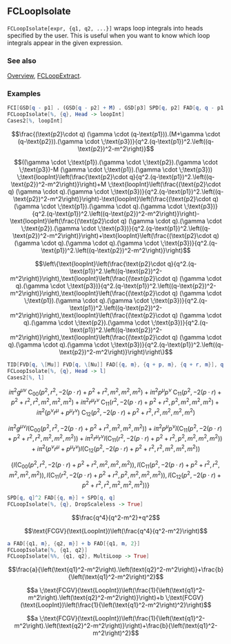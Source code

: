 ## FCLoopIsolate

`FCLoopIsolate[expr, {q1, q2, ...}]` wraps loop integrals into heads specified by the user. This is useful when you want to know which loop integrals appear in the given expression.

### See also

[Overview](Extra/FeynCalc.md), [FCLoopExtract](FCLoopExtract.md).

### Examples

```mathematica
FCI[GSD[q - p1] . (GSD[q - p2] + M) . GSD[p3] SPD[q, p2] FAD[q, q - p1, {q - p2, m}]]
FCLoopIsolate[%, {q}, Head -> loopInt]
Cases2[%, loopInt]
```

$$\frac{(\text{p2}\cdot q) (\gamma \cdot (q-\text{p1})).(M+\gamma \cdot (q-\text{p2})).(\gamma \cdot \;\text{p3})}{q^2.(q-\text{p1})^2.\left((q-\text{p2})^2-m^2\right)}$$

$$((\gamma \cdot \;\text{p1}).(\gamma \cdot \;\text{p2}).(\gamma \cdot \;\text{p3})-M (\gamma \cdot \;\text{p1}).(\gamma \cdot \;\text{p3})) \;\text{loopInt}\left(\frac{\text{p2}\cdot q}{q^2.(q-\text{p1})^2.\left((q-\text{p2})^2-m^2\right)}\right)+M \;\text{loopInt}\left(\frac{(\text{p2}\cdot q) (\gamma \cdot q).(\gamma \cdot \;\text{p3})}{q^2.(q-\text{p1})^2.\left((q-\text{p2})^2-m^2\right)}\right)-\text{loopInt}\left(\frac{(\text{p2}\cdot q) (\gamma \cdot \;\text{p1}).(\gamma \cdot q).(\gamma \cdot \;\text{p3})}{q^2.(q-\text{p1})^2.\left((q-\text{p2})^2-m^2\right)}\right)-\text{loopInt}\left(\frac{(\text{p2}\cdot q) (\gamma \cdot q).(\gamma \cdot \;\text{p2}).(\gamma \cdot \;\text{p3})}{q^2.(q-\text{p1})^2.\left((q-\text{p2})^2-m^2\right)}\right)+\text{loopInt}\left(\frac{(\text{p2}\cdot q) (\gamma \cdot q).(\gamma \cdot q).(\gamma \cdot \;\text{p3})}{q^2.(q-\text{p1})^2.\left((q-\text{p2})^2-m^2\right)}\right)$$

$$\left\{\text{loopInt}\left(\frac{\text{p2}\cdot q}{q^2.(q-\text{p1})^2.\left((q-\text{p2})^2-m^2\right)}\right),\text{loopInt}\left(\frac{(\text{p2}\cdot q) (\gamma \cdot q).(\gamma \cdot \;\text{p3})}{q^2.(q-\text{p1})^2.\left((q-\text{p2})^2-m^2\right)}\right),\text{loopInt}\left(\frac{(\text{p2}\cdot q) (\gamma \cdot \;\text{p1}).(\gamma \cdot q).(\gamma \cdot \;\text{p3})}{q^2.(q-\text{p1})^2.\left((q-\text{p2})^2-m^2\right)}\right),\text{loopInt}\left(\frac{(\text{p2}\cdot q) (\gamma \cdot q).(\gamma \cdot \;\text{p2}).(\gamma \cdot \;\text{p3})}{q^2.(q-\text{p1})^2.\left((q-\text{p2})^2-m^2\right)}\right),\text{loopInt}\left(\frac{(\text{p2}\cdot q) (\gamma \cdot q).(\gamma \cdot q).(\gamma \cdot \;\text{p3})}{q^2.(q-\text{p1})^2.\left((q-\text{p2})^2-m^2\right)}\right)\right\}$$

```mathematica
TID[FVD[q, \[Mu]] FVD[q, \[Nu]] FAD[{q, m}, {q + p, m}, {q + r, m}], q, UsePaVeBasis -> True]
FCLoopIsolate[%, {q}, Head -> l]
Cases2[%, l]
```

$$i \pi ^2 g^{\mu \nu } \;\text{C}_{00}\left(p^2,r^2,-2 (p\cdot r)+p^2+r^2,m^2,m^2,m^2\right)+i \pi ^2 p^{\mu } p^{\nu } \;\text{C}_{11}\left(p^2,-2 (p\cdot r)+p^2+r^2,r^2,m^2,m^2,m^2\right)+i \pi ^2 r^{\mu } r^{\nu } \;\text{C}_{11}\left(r^2,-2 (p\cdot r)+p^2+r^2,p^2,m^2,m^2,m^2\right)+i \pi ^2 \left(p^{\nu } r^{\mu }+p^{\mu } r^{\nu }\right) \;\text{C}_{12}\left(p^2,-2 (p\cdot r)+p^2+r^2,r^2,m^2,m^2,m^2\right)$$

$$i \pi ^2 g^{\mu \nu } l\left(\text{C}_{00}\left(p^2,r^2,-2 (p\cdot r)+p^2+r^2,m^2,m^2,m^2\right)\right)+i \pi ^2 p^{\mu } p^{\nu } l\left(\text{C}_{11}\left(p^2,-2 (p\cdot r)+p^2+r^2,r^2,m^2,m^2,m^2\right)\right)+i \pi ^2 r^{\mu } r^{\nu } l\left(\text{C}_{11}\left(r^2,-2 (p\cdot r)+p^2+r^2,p^2,m^2,m^2,m^2\right)\right)+i \pi ^2 \left(p^{\nu } r^{\mu }+p^{\mu } r^{\nu }\right) l\left(\text{C}_{12}\left(p^2,-2 (p\cdot r)+p^2+r^2,r^2,m^2,m^2,m^2\right)\right)$$

$$\left\{l\left(\text{C}_{00}\left(p^2,r^2,-2 (p\cdot r)+p^2+r^2,m^2,m^2,m^2\right)\right),l\left(\text{C}_{11}\left(p^2,-2 (p\cdot r)+p^2+r^2,r^2,m^2,m^2,m^2\right)\right),l\left(\text{C}_{11}\left(r^2,-2 (p\cdot r)+p^2+r^2,p^2,m^2,m^2,m^2\right)\right),l\left(\text{C}_{12}\left(p^2,-2 (p\cdot r)+p^2+r^2,r^2,m^2,m^2,m^2\right)\right)\right\}$$

```mathematica
SPD[q, q]^2 FAD[{q, m}] + SPD[q, q]
FCLoopIsolate[%, {q}, DropScaleless -> True]
```

$$\frac{q^4}{q^2-m^2}+q^2$$

$$\text{FCGV}(\text{LoopInt})\left(\frac{q^4}{q^2-m^2}\right)$$

```mathematica
a FAD[{q1, m}, {q2, m}] + b FAD[{q1, m, 2}]
FCLoopIsolate[%, {q1, q2}]
FCLoopIsolate[%%, {q1, q2}, MultiLoop -> True]
```

$$\frac{a}{\left(\text{q1}^2-m^2\right).\left(\text{q2}^2-m^2\right)}+\frac{b}{\left(\text{q1}^2-m^2\right)^2}$$

$$a \;\text{FCGV}(\text{LoopInt})\left(\frac{1}{\left(\text{q1}^2-m^2\right).\left(\text{q2}^2-m^2\right)}\right)+b \;\text{FCGV}(\text{LoopInt})\left(\frac{1}{\left(\text{q1}^2-m^2\right)^2}\right)$$

$$a \;\text{FCGV}(\text{LoopInt})\left(\frac{1}{\left(\text{q1}^2-m^2\right).\left(\text{q2}^2-m^2\right)}\right)+\frac{b}{\left(\text{q1}^2-m^2\right)^2}$$

